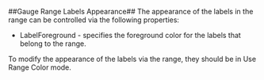 ##Gauge Range Labels Appearance##
The appearance of the labels in the range can be controlled via the following properties:

   - LabelForeground - specifies the foreground color for the labels that belong to the range.
	
To modify the appearance of the labels via the range, they should be in Use Range Color mode.